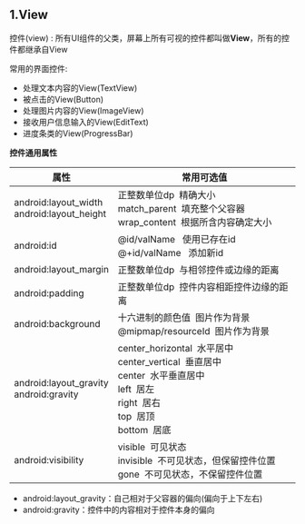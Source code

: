 ## 1.View

控件(view) : 所有UI组件的父类，屏幕上所有可视的控件都叫做**View**，所有的控件都继承自View

常用的界面控件:

- 处理文本内容的View(TextView)
- 被点击的View(Button)
- 处理图片内容的View(ImageView)
- 接收用户信息输入的View(EditText)
- 进度条类的View(ProgressBar)

**控件通用属性**

| 属性                                          | 常用可选值                                                   |
| --------------------------------------------- | ------------------------------------------------------------ |
| android:layout_width<br>android:layout_height | 正整数单位dp &nbsp;精确大小<br>match_parent &nbsp;填充整个父容器<br>wrap_content &nbsp;根据所含内容确定大小 |
| android:id                                    | @id/valName &nbsp; 使用已存在id<br>@+id/valName &nbsp; 添加新id |
| android:layout_margin                         | 正整数单位dp &nbsp;与相邻控件或边缘的距离                    |
| android:padding                               | 正整数单位dp &nbsp;控件内容相距控件边缘的距离                |
| android:background                            | 十六进制的颜色值 &nbsp;图片作为背景<br>@mipmap/resourceId &nbsp;图片作为背景 |
| android:layout_gravity<br/>android:gravity    | center_horizontal &nbsp;水平居中<br>center_vertical &nbsp;垂直居中<br>center &nbsp;水平垂直居中<br>left &nbsp;居左<br/>right &nbsp;居右<br/>top &nbsp;居顶<br/>bottom &nbsp;居底 |
| android:visibility                            | visible &nbsp;可见状态<br/>invisible &nbsp;不可见状态，但保留控件位置<br/>gone &nbsp;不可见状态，不保留控件位置 |

- android:layout_gravity：自己相对于父容器的偏向(偏向于上下左右)
- android:gravity：控件中的内容相对于控件本身的偏向
